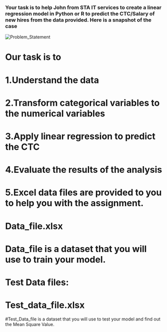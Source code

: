 ### Your task is to help John from STA IT services to create a linear regression model in Python or R to predict the CTC/Salary of new hires from the data provided. Here is a snapshot of the case

![Problem_Statement](https://user-images.githubusercontent.com/118280732/201942626-ef9d1233-ad9c-4caf-b7e4-dd49d205ebca.PNG)
# Our task is to

# 1.Understand the data
# 2.Transform categorical variables to the numerical variables
# 3.Apply linear regression to predict the CTC
# 4.Evaluate the results of the analysis
# 5.Excel data files are provided to you to help you with the assignment.

# Data_file.xlsx
# Data_file is a dataset that you will use to train your model.

# Test Data files:

# Test_data_file.xlsx
#Test_Data_file is a dataset that you will use to test your model and find out the Mean Square Value.
